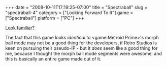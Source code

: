 +++
date = "2008-10-11T17:19:25-07:00"
title = "Spectraball"
slug = "spectraball-4"
category = ["Looking Forward To It"]
game = ["Spectraball"]
platform = ["PC"]
+++

<a href="http://store.steampowered.com/app/5106/">Look familiar?</a>

The fact that this game looks <i>identical</i> to <game:Metroid Prime>'s morph ball mode may not be a good thing for the developers, if Retro Studios is keen on pursuing their pseudo-IP - but it <i>does</i> seem like a good thing for me, because I thought the morph ball mode segments were awesome, and this is basically an entire game made out of it.